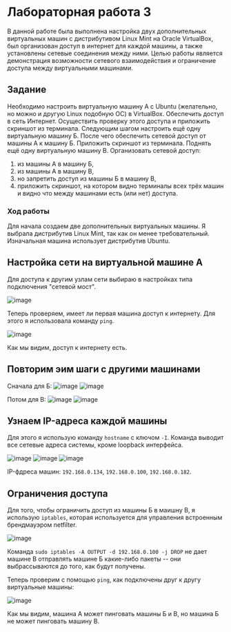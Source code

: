 # Лабораторная работа 3

В данной работе была выполнена настройка двух дополнительных виртуальных машин с дистрибутивом Linux Mint на Oracle VirtualBox, был организован доступ в интернет для каждой машины, а также установлены сетевые соединения между ними. Целью работы является демонстрация возможности сетевого взаимодействия и ограничение доступа между виртуальными машинами.

## Задание

Необходимо настроить виртуальную машину А с Ubuntu (желательно, но можно и другую Linux подобную ОС) в VirtualBox.
Обеспечить доступ в сеть Интернет. Осуществить проверку этого доступа и приложить скриншот из терминала.
Следующим шагом настроить ещё одну виртуальную машину Б.
После чего обеспечить сетевой доступ от машины А к машину Б. Приложить скриншот из терминала.
Поднять ещё одну виртуальную машину В. Организовать сетевой доступ:

1. из машины А в машину Б,
2. из машины А в машину В,
3. но запретить доступ из машины Б в машину В,
4. приложить скриншот, на котором видно терминалы всех трёх машин и видно что между машинами есть (или нет) доступа.

### Ход работы

Для начала создаем две дополнительных виртуальных машины. Я выбрала дистрибутив Linux Mint, так как он менее требовательный. Изначальная машина использует дистрибутив Ubuntu.

## Настройка сети на виртуальной машине А

Для доступа к другим узлам сети выбираю в настройках типа подключения "сетевой мост".

![image](https://github.com/user-attachments/assets/8bb07996-b727-45cf-83f8-c06fe2061181)

Теперь проверяем, имеет ли первая машина доступ к интернету. Для этого я использовала команду `ping`.

![image](https://github.com/user-attachments/assets/33ad9995-7f23-4b0a-a672-bfc423e3a174)

Как мы видим, доступ к интернету есть.

## Повторим эим шаги с другими машинами

Сначала для Б:
![image](https://github.com/user-attachments/assets/c577ee50-19d1-4013-8b6f-95f08f98d8cf)
![image](https://github.com/user-attachments/assets/4b362f06-c45e-4b97-a004-6fd1a0c7f657)


Потом для В:
![image](https://github.com/user-attachments/assets/e2c2463c-1a28-4d36-bf23-d506d6ccec59)
![image](https://github.com/user-attachments/assets/3886f89e-cd96-46cc-aafc-dbacfa7c6faa)

## Узнаем IP-адреса каждой машины

Для этого я использую команду `hostname` с ключом `-I`. Команда выводит все сетевые адреса системы, кроме loopback интерфейса.

![image](https://github.com/user-attachments/assets/027cf111-aba5-495b-aeb5-a140817931f1)
![image](https://github.com/user-attachments/assets/5fb244d7-5b7d-423e-880a-b46bba25a5d9)
![image](https://github.com/user-attachments/assets/1c537688-9198-4acc-b967-e65a90897117)

IP-фдреса машин: `192.168.0.134`, `192.168.0.100`, `192.168.0.182`.

## Ограничения доступа

Для того, чтобы ограничить доступ из машины Б в маишну В, я использую `iptables`, которая используется для управления встроенным брендмауэром netfilter.

![image](https://github.com/user-attachments/assets/5b8595dd-f469-486e-8b1f-901305baf59c)

Команда `sudo iptables -A OUTPUT -d 192.168.0.100 -j DROP` не дает машине В отправлять машине Б какие-либо пакеты -- они выбрассываются до того, как будут получены.

Теперь проверим с помощью `ping`, как подключены друг к другу виртуальные машины:

![image](https://github.com/user-attachments/assets/e49479df-da05-4800-a454-0415de51b2bb)

Как мы видим, машина А может пинговать машины Б и В, но машина Б не может пинговать машину В.
